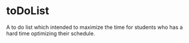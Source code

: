 # toDoList
A to do list which intended to maximize the time for students who has a hard time optimizing their schedule.
